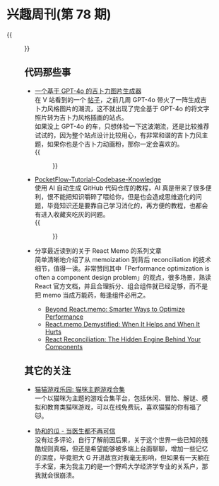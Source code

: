 # 兴趣周刊(第 78 期)


<!--more-->
{{<figure src="https://jiangbao-1258001083.cos.ap-shanghai.myqcloud.com/nuphykick75.jpg" title="新的工作伙伴">}}

## 代码那些事
* [一个基于 GPT-4o 的吉卜力图片生成器](https://ghiblio.art/zh)  
在 V 站看到的一个 [帖子](https://www.v2ex.com/t/1124154)，之前几周 GPT-4o 带火了一阵生成吉卜力风格图片的潮流，这不就出现了完全基于 GPT-4o 的将文字照片转为吉卜力风格插画的站点。  
如果没上 GPT-4o 的车，只想体验一下这波潮流，还是比较推荐试试的，因为整个站点设计比较用心，有非常和谐的吉卜力风主题，如果你也是个吉卜力动画粉，那你一定会喜欢的。  
{{<figure src="https://jiangbao-1258001083.cos.ap-shanghai.myqcloud.com/ghiblioart.jpg">}}

* [PocketFlow-Tutorial-Codebase-Knowledge](https://github.com/The-Pocket/PocketFlow-Tutorial-Codebase-Knowledge)  
使用 AI 自动生成 GitHub 代码仓库的教程，AI 真是带来了很多便利，恨不能把知识嚼碎了喂给你，但是也会造成思维退化的问题，毕竟知识还是要靠自己学习消化的，再方便的教程，也都会有进入收藏夹吃灰的问题。  
{{<figure src="https://jiangbao-1258001083.cos.ap-shanghai.myqcloud.com/pocketflow.jpg">}}

* 分享最近读到的关于 React Memo 的系列文章  
简单清晰地介绍了从 memoization 到背后 reconciliation 的技术细节，值得一读。非常赞同其中「Performance optimization is often a component design problem」的观点，很多场景，熟读 React 官方文档，并且合理拆分、组合组件就已经足够，而不是把 memo 当成万能药，每逢组件必用之。
  * [Beyond React.memo: Smarter Ways to Optimize Performance](https://cekrem.github.io/posts/beyond-react-memo-smarter-performance-optimization/)
  * [React.memo Demystified: When It Helps and When It Hurts](https://cekrem.github.io/posts/react-memo-when-it-helps-when-it-hurts/)  
  * [React Reconciliation: The Hidden Engine Behind Your Components](https://cekrem.github.io/posts/react-reconciliation-deep-dive/)

## 其它的关注
* [猫猫游戏乐园: 猫咪主题游戏合集](https://cat-game.online)  
一个以猫咪为主题的游戏合集平台，包括休闲、冒险、解谜、模拟和教育类猫咪游戏，可以在线免费玩，喜欢猫猫的你有福了 🐱。

* [协和的瓜 - 当医生都不再可信](https://www.v2ex.com/t/1128752)  
没有过多评论，自行了解前因后果，关于这个世界一些已知的残酷规则真相，但还是希望能够被多端上台面聊聊，增加一些记忆的深度，毕竟把大 G 开进故宫对我毫无影响，但如果有一天躺在手术室，来为我主刀的是一个野鸡大学经济学专业的关系户，那我就会很崩溃。
